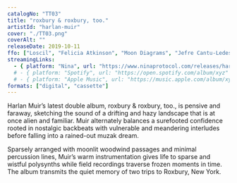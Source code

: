 ```yaml
---
catalogNo: "TT03"
title: "roxbury & roxbury, too."
artistId: "harlan-muir"
cover: "./TT03.png"
coverAlt: ""
releaseDate: 2019-10-11
ffo: ["Loscil", "Felicia Atkinson", "Moon Diagrams", "Jefre Cantu-Ledesma"]
streamingLinks:
  - { platform: "Nina", url: "https://www.ninaprotocol.com/releases/harlan-muir-roxbury-one-roxbury-too" }
  # - { platform: "Spotify", url: "https://open.spotify.com/album/xyz" }
  # - { platform: "Apple Music", url: "https://music.apple.com/album/xyz" }
formats: ["digital", "cassette"]
---
```


Harlan Muir’s latest double album, roxbury & roxbury, too., is pensive and faraway, sketching the sound of a drifting and hazy landscape that is at once alien and familiar. Muir alternately balances a surefooted confidence rooted in nostalgic backbeats with vulnerable and meandering interludes before falling into a rained-out muzak dream.

Sparsely arranged with moonlit woodwind passages and minimal percussion lines, Muir’s warm instrumentation gives life to sparse and wistful polysynths while field recordings traverse frozen moments in time. The album transmits the quiet memory of two trips to Roxbury, New York.
